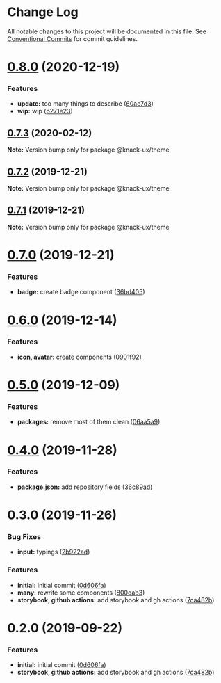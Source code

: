 # Change Log

All notable changes to this project will be documented in this file.
See [Conventional Commits](https://conventionalcommits.org) for commit guidelines.

# [0.8.0](https://github.com/knack-ux/knack-ux/compare/@knack-ux/theme@0.7.3...@knack-ux/theme@0.8.0) (2020-12-19)


### Features

* **update:** too many things to describe ([60ae7d3](https://github.com/knack-ux/knack-ux/commit/60ae7d3a21f3504a2ed792d08d9b0b4d4a293549))
* **wip:** wip ([b271e23](https://github.com/knack-ux/knack-ux/commit/b271e238a81541a7bb4be59b1b623b39b7277719))





## [0.7.3](https://github.com/knack-ux/knack-ux/compare/@knack-ux/theme@0.7.2...@knack-ux/theme@0.7.3) (2020-02-12)

**Note:** Version bump only for package @knack-ux/theme





## [0.7.2](https://github.com/knack-ux/knack-ux/compare/@knack-ux/theme@0.7.1...@knack-ux/theme@0.7.2) (2019-12-21)

**Note:** Version bump only for package @knack-ux/theme





## [0.7.1](https://github.com/knack-ux/knack-ux/compare/@knack-ux/theme@0.7.0...@knack-ux/theme@0.7.1) (2019-12-21)

**Note:** Version bump only for package @knack-ux/theme





# [0.7.0](https://github.com/knack-ux/knack-ux/compare/@knack-ux/theme@0.6.0...@knack-ux/theme@0.7.0) (2019-12-21)


### Features

* **badge:** create badge component ([36bd405](https://github.com/knack-ux/knack-ux/commit/36bd405))





# [0.6.0](https://github.com/knack-ux/knack-ux/compare/@knack-ux/theme@0.5.0...@knack-ux/theme@0.6.0) (2019-12-14)


### Features

* **icon, avatar:** create components ([0901f92](https://github.com/knack-ux/knack-ux/commit/0901f92))





# [0.5.0](https://github.com/knack-ux/knack-ux/compare/@knack-ux/theme@0.4.0...@knack-ux/theme@0.5.0) (2019-12-09)


### Features

* **packages:** remove most of them clean ([06aa5a9](https://github.com/knack-ux/knack-ux/commit/06aa5a9))





# [0.4.0](https://github.com/knack-ux/knack-ux/compare/@knack-ux/theme@0.3.0...@knack-ux/theme@0.4.0) (2019-11-28)


### Features

* **package.json:** add repository fields ([36c89ad](https://github.com/knack-ux/knack-ux/commit/36c89ad))





# 0.3.0 (2019-11-26)


### Bug Fixes

* **input:** typings ([2b922ad](https://github.com/chrispcode/knack/commit/2b922ad))


### Features

* **initial:** initial commit ([0d606fa](https://github.com/chrispcode/knack/commit/0d606fa))
* **many:** rewrite some components ([800dab3](https://github.com/chrispcode/knack/commit/800dab3))
* **storybook, github actions:** add storybook and gh actions ([7ca482b](https://github.com/chrispcode/knack/commit/7ca482b))





# 0.2.0 (2019-09-22)


### Features

* **initial:** initial commit ([0d606fa](https://github.com/chrispcode/knack/commit/0d606fa))
* **storybook, github actions:** add storybook and gh actions ([7ca482b](https://github.com/chrispcode/knack/commit/7ca482b))
